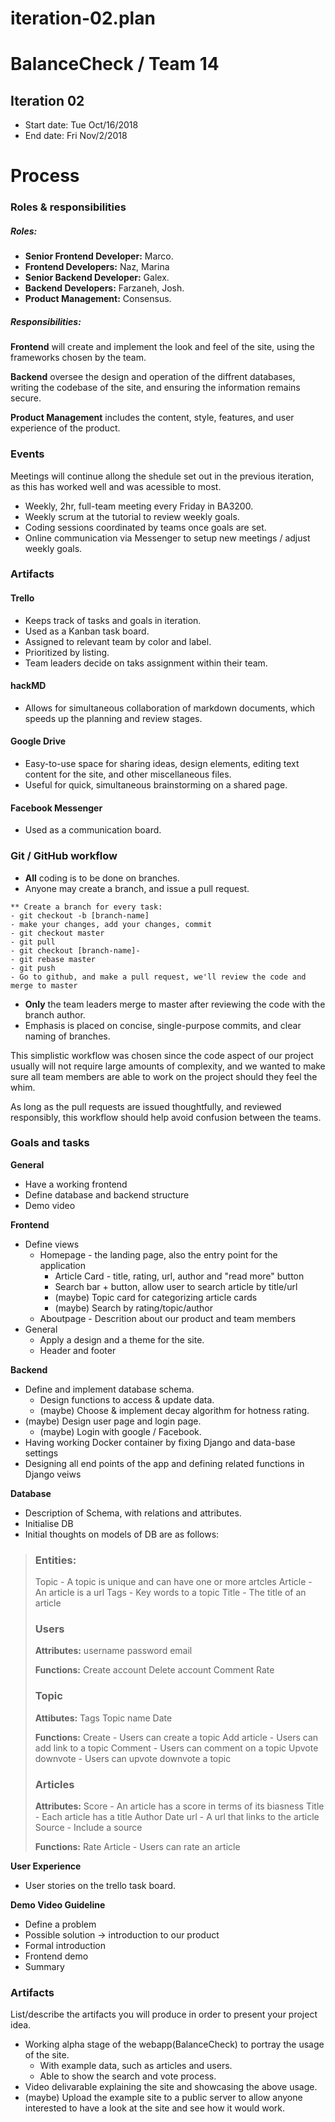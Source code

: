 # iteration-02.plan
# BalanceCheck / Team 14

## Iteration 02
  
* Start date: Tue Oct/16/2018
* End date: Fri Nov/2/2018
  
# Process
  
  
### Roles & responsibilities 

##### Roles:
-   **Senior Frontend Developer:** Marco.
-   **Frontend Developers:** Naz, Marina
-   **Senior Backend Developer:** Galex.
-   **Backend Developers:** Farzaneh, Josh.
-   **Product Management:** Consensus.

##### Responsibilities:
**Frontend** will create and implement the look and feel of the site, using the frameworks chosen by the team.

**Backend** oversee the design and operation of the diffrent databases, writing the codebase of the site, and ensuring the information remains secure.

**Product Management** includes the content, style, features, and user experience of the product.
  

### Events

Meetings will continue allong the shedule set out in the previous iteration, as this has worked well and was acessible to most.

 * Weekly, 2hr, full-team meeting every Friday in BA3200.
 * Weekly scrum at the tutorial to review weekly goals.
 * Coding sessions coordinated by teams once goals are set.
 * Online communication via Messenger to setup new meetings / adjust weekly goals.

### Artifacts

#### Trello
   * Keeps track of tasks and goals in iteration.
   * Used as a Kanban task board.
   * Assigned to relevant team by color and label.
   * Prioritized by listing.
   * Team leaders decide on taks assignment within their team.

#### hackMD
   * Allows for simultaneous collaboration of markdown documents, which speeds up the planning and review stages.

#### Google Drive
   * Easy-to-use space for sharing ideas, design elements, editing text content for the site, and other miscellaneous files.
   * Useful for quick, simultaneous brainstorming on a shared page.

#### Facebook Messenger
   * Used as a communication board.


### Git / GitHub workflow

   * **All** coding is to be done on branches.
   * Anyone may create a branch, and issue a pull request.
   	
    ** Create a branch for every task:
    - git checkout -b [branch-name]
    - make your changes, add your changes, commit
    - git checkout master
    - git pull
    - git checkout [branch-name]-
    - git rebase master
    - git push
    - Go to github, and make a pull request, we'll review the code and merge to master
  
   *   **Only** the team leaders merge to master after reviewing the code with the branch author.
   * Emphasis is placed on concise, single-purpose commits, and clear naming of branches.


This simplistic workflow was chosen since the code aspect of our project usually will not require large amounts of complexity, and we wanted to make sure all team members are able to work on the project should they feel the whim. 

As long as the pull requests are issued thoughtfully, and reviewed responsibly, this workflow should help avoid confusion between the teams.


  
### Goals and tasks 

**General**
* Have a working frontend
* Define database and backend structure
* Demo video

**Frontend**
* Define views
    * Homepage - the landing page, also the entry point for the application
        * Article Card - title, rating, url, author and "read more" button
        * Search bar + button, allow user to search article by title/url
        * (maybe) Topic card for categorizing article cards
        * (maybe) Search by rating/topic/author
    * Aboutpage - Descrition about our product and team members 
* General
    * Apply a design and a theme for the site.
    * Header and footer


**Backend**
* Define and implement database schema.
    * Design functions to access & update data.
    * (maybe) Choose & implement decay algorithm for hotness rating.
* (maybe) Design user page and login page.
    * (maybe) Login with google / Facebook.
* Having working Docker container by fixing Django and data-base settings
* Designing all end points of the app and defining related functions in Django veiws


**Database**
* Description of Schema, with relations and attributes.
* Initialise DB
* Initial thoughts on models of DB are as follows:
> ### Entities:
> Topic - A topic is unique and can have one or more artcles
> Article - An article is a url
> Tags - Key words to a topic
> Title - The title of an article
> 
> ### Users
> **Attributes:**
> username
> password
> email
> 
> **Functions:**
> Create account
> Delete account
> Comment
> Rate
> 
> ### Topic
> **Attibutes:**
> Tags
> Topic name
> Date
> 
> **Functions:**
> Create - Users can create a topic
> Add article - Users can add link to a topic
> Comment - Users can comment on a topic
> Upvote downvote - Users can upvote downvote a topic
> 
> ### Articles
> 
> **Attributes:**
> Score - An article has a score in terms of its biasness
> Title - Each article has a title
> Author 
> Date 
> url - A url that links to the article
> Source - Include a source
> 
> **Functions:**
> Rate Article - Users can rate an article

**User Experience**
* User stories on the trello task board.

**Demo Video Guideline**
* Define a problem
* Possible solution -> introduction to our product
* Formal introduction
* Frontend demo
* Summary

  
### Artifacts
    
List/describe the artifacts you will produce in order to present your project idea.

 * Working alpha stage of the webapp(BalanceCheck) to portray the usage of the site.
     * With example data, such as articles and users.
     * Able to show the search and vote process.
 * Video delivarable explaining the site and showcasing the above usage.
 * (maybe) Upload the example site to a public server to allow anyone interested to have a look at the site and see how it would work.

